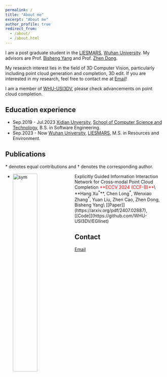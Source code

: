 ```yaml
---
permalink: /
title: "About me"
excerpt: "About me"
author_profile: true
redirect_from: 
  - /about/
  - /about.html
---
```



I am a post graduate student in the [LIESMARS](https://liesmars.whu.edu.cn/), [Wuhan University](https://www.whu.edu.cn/). My advisors are Prof. [Bisheng Yang](https://3s.whu.edu.cn/info/1025/1415.htm) and Prof. [Zhen Dong](https://dongzhenwhu.github.io/index.html).

My research interest lies in the field of 3D Computer Vision, particularly including point cloud generation and completion, 3D edit. If you are interested in my research, feel free to contact me at [Email](mailto:190107xh@whu.edu.cn)!

I am a member of [WHU-USI3DV](https://github.com/WHU-USI3DV), please check advancements on point cloud completion.



## Education experience

- Sep.2019 - Jul.2023  [Xidian Unversity](https://www.xidian.edu.cn/), [School of Computer Science and Technology](https://cs.xidian.edu.cn/), B.S. in Software Engineering.
- Sep.2023 - Now  [Wuhan University](https://www.whu.edu.cn/), [LIESMARS](https://liesmars.whu.edu.cn/), M.S. in Resources and Environment.

## Publications
\* denotes equal contributions and † denotes the corresponding author.
- <p>
   <img src='https://dongzhenwhu.github.io/publications/teasers/Explicitly_Guided.jpg' alt="sym" width="40%" align="left">
  Explicitly Guided Information Interaction Network for Cross-modal Point Cloud Completion <span style="color:red">**ECCV 2024 (CCF-B)**</span>\
  **Hang Xu<sup>*</sup>**, Chen Long<sup>*</sup>, Wenxiao Zhang<sup>&dagger;</sup>, Yuan Liu, Zhen Cao, Zhen Dong, Bisheng Yang\
  [[Paper]](https://arxiv.org/pdf/2407.02887), [[Code]](https://github.com/WHU-USI3DV/EGIInet)
</p>


## Contact
[Email](mailto:190107xh@whu.edu.cn)
